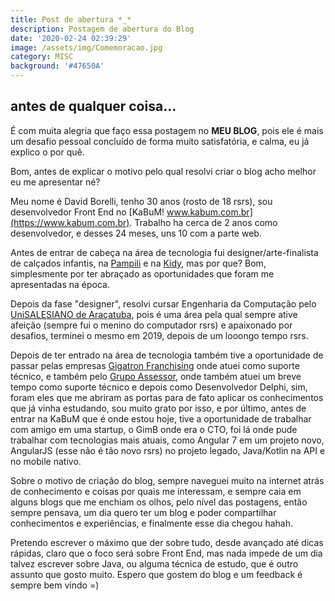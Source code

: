 ```yaml
---
title: Post de abertura *_*
description: Postagem de abertura do Blog
date: '2020-02-24 02:39:29'
image: /assets/img/Comemoracao.jpg
category: MISC
background: '#47650A'
---
```

## antes de qualquer coisa...

É com muita alegria que faço essa postagem no **MEU BLOG**, pois ele é mais um desafio pessoal concluído de forma muito satisfatória, e calma, eu já explico o por quê.

Bom, antes de explicar o motivo pelo qual resolvi criar o blog acho melhor eu me apresentar né?

Meu nome é David Borelli, tenho 30 anos (rosto de 18 rsrs), sou desenvolvedor Front End no [KaBuM! www.kabum.com.br](https://www.kabum.com.br). Trabalho ha cerca de 2 anos como desenvolvedor, e desses 24 meses, uns 10 com a parte web.

Antes de entrar de cabeça na área de tecnologia fui designer/arte-finalista de calçados infantis, na [Pampili](https://www.pampili.com.br) e na [Kidy](https://www.kidy.com.br), mas por que? Bom, simplesmente por ter abraçado as oportunidades que foram me apresentadas na época.

Depois da fase "designer", resolvi cursar  Engenharia da Computação pelo [UniSALESIANO de Araçatuba](https://unisalesiano.com.br/), pois é uma área pela qual sempre ative afeição (sempre fui o menino do computador rsrs) e apaixonado por desafios, terminei o mesmo em 2019, depois de um looongo tempo rsrs.

Depois de ter entrado na área de tecnologia também tive a oportunidade de passar pelas empresas [Gigatron Franchising](https://www.gigatron.com.br/franquia) onde atuei como suporte técnico, e também pelo [Grupo Assessor](http://grupoassessor.com/), onde também atuei um breve tempo como suporte técnico e depois como Desenvolvedor Delphi, sim, foram eles que me abriram as portas para de fato aplicar os conhecimentos que já vinha estudando, sou muito grato por isso, e por último, antes de entrar na KaBuM que é onde estou hoje, tive a oportunidade de trabalhar com amigo em uma startup, o GimB onde era o CTO, foi lá onde pude trabalhar com tecnologias mais atuais, como Angular 7 em um projeto novo, AngularJS (esse não é tão novo rsrs) no projeto legado, Java/Kotlin na API e no mobile nativo.

Sobre o motivo de criação do blog, sempre naveguei muito na internet atrás de conhecimento e coisas por quais me interessam, e sempre caia em alguns blogs que me enchiam os olhos, pelo nível das postagens, então sempre pensava, um dia quero ter um blog e poder compartilhar conhecimentos e experiências, e finalmente esse dia chegou hahah.

Pretendo escrever o máximo que der sobre tudo, desde avançado até dicas rápidas, claro que o foco será sobre Front End, mas nada impede de um dia talvez escrever sobre Java, ou alguma técnica de estudo, que é outro assunto que gosto muito. Espero que gostem do blog e um feedback é sempre bem vindo =)


